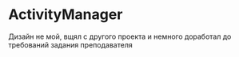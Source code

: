 # ActivityManager
Дизайн не мой, вщял с другого проекта и немного доработал до требований задания преподавателя
